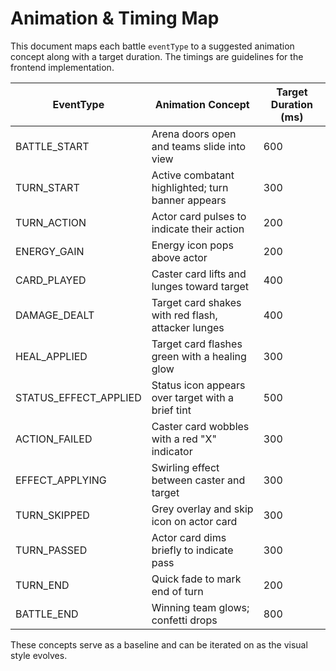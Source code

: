 # Animation & Timing Map

This document maps each battle `eventType` to a suggested animation concept along with a target duration. The timings are guidelines for the frontend implementation.

| EventType | Animation Concept | Target Duration (ms) |
|-----------|------------------|----------------------|
| BATTLE_START | Arena doors open and teams slide into view | 600 |
| TURN_START | Active combatant highlighted; turn banner appears | 300 |
| TURN_ACTION | Actor card pulses to indicate their action | 200 |
| ENERGY_GAIN | Energy icon pops above actor | 200 |
| CARD_PLAYED | Caster card lifts and lunges toward target | 400 |
| DAMAGE_DEALT | Target card shakes with red flash, attacker lunges | 400 |
| HEAL_APPLIED | Target card flashes green with a healing glow | 300 |
| STATUS_EFFECT_APPLIED | Status icon appears over target with a brief tint | 500 |
| ACTION_FAILED | Caster card wobbles with a red "X" indicator | 300 |
| EFFECT_APPLYING | Swirling effect between caster and target | 300 |
| TURN_SKIPPED | Grey overlay and skip icon on actor card | 300 |
| TURN_PASSED | Actor card dims briefly to indicate pass | 300 |
| TURN_END | Quick fade to mark end of turn | 200 |
| BATTLE_END | Winning team glows; confetti drops | 800 |

These concepts serve as a baseline and can be iterated on as the visual style evolves.
